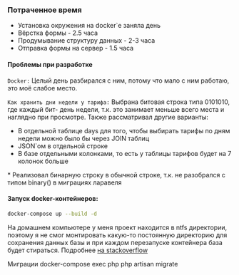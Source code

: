 ### Потраченное время
- Установка окружения на docker\`е заняла день
- Вёрстка формы - 2.5 часа
- Продумывание структуру данных - 2-3 часа
- Отправка формы на сервер - 1.5 часа


#### Проблемы при разработке

`Docker:`
Целый день разбирался с ним, потому что мало с ним работаю, это моё слабое место.

`Как хранить дни недели у тарифа:`
Выбрана битовая строка типа 0101010, где каждый бит- день недели, т.к. это занимает меньше всего места и наглядно при просмотре. Также рассматривал другие варианты:

- В отдельной таблице days для того, чтобы выбирать тарифы по дням недели можно было бы через JOIN таблиц
- JSON\`ом в отдельной строке
- В базе отдельными колонками, то есть у таблицы тарифов будет на 7 колонок больше

\* Реализовал бинарную строку в обычной строке, т.к. не разобрался с типом binary() в миграциях ларавеля

#### Запуск docker-контейнеров:
```bash
docker-compose up --build -d
```
На домашнем компьютере у меня проект находится в ntfs директории, поэтому я не смог монтировать какую-то постоянную директорию для сохранения данных базы и при каждом перезапуске контейнера база будет стираться. Подробнее [на stackoverflow](https://stackoverflow.com/questions/44878062/initdb-could-not-change-permissions-of-directory-on-postgresql-container)


Миграции
docker-compose exec php php artisan migrate
